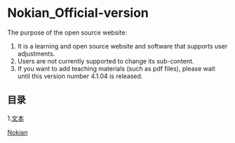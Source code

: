 # Nokian_Official-version
The purpose of the open source website:
1. It is a learning and open source website and software that supports user adjustments.
2. Users are not currently supported to change its sub-content.
3. If you want to add teaching materials (such as pdf files), please wait until this version number 4.1.04 is released.
## 目录
1.[文本](https://twitter.com/@a)

<span style="text-decoration: underline;">Nokian</span>